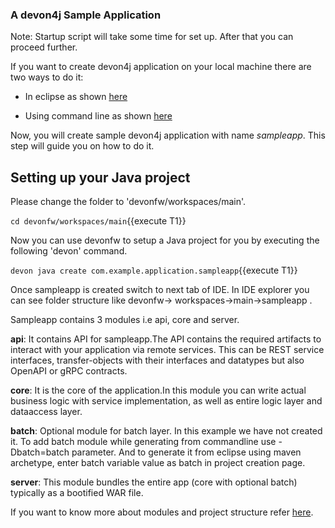 ### A devon4j Sample Application

Note: Startup script will take some time for set up. After that you can proceed further.

If you want to create devon4j application on your local machine there are two ways to do it:

* In eclipse as shown [here](https://devonfw.com/website/pages/docs/devon4j.asciidoc_tutorials.html#tutorial-newapp.asciidoc_from-eclipse)

* Using command line as shown [here](https://devonfw.com/website/pages/docs/devon4j.asciidoc_tutorials.html#tutorial-newapp.asciidoc_from-command-line)

Now, you will create sample devon4j application with name *sampleapp*. This step will guide you on how to do it.




## Setting up your Java project

Please change the folder to &#39;devonfw/workspaces/main&#39;.

`cd devonfw/workspaces/main`{{execute T1}}

Now you can use devonfw to setup a Java project for you by executing the following 'devon' command.

`devon java create com.example.application.sampleapp`{{execute T1}}

Once sampleapp is created switch to next tab of IDE. In IDE explorer you can see folder structure like devonfw-&gt; workspaces-&gt;main-&gt;sampleapp . 

Sampleapp contains 3 modules i.e api, core and server.

**api**: It contains API for sampleapp.The API contains the required artifacts to interact with your application via remote services. This can be REST service interfaces, transfer-objects with their interfaces and datatypes but also OpenAPI or gRPC contracts.

**core**: It is the core of the application.In this module you can write actual business logic with service implementation, as well as entire logic layer and dataaccess layer.

**batch**: Optional module for batch layer. In this example we have not created it. To add batch module while generating from commandline use -Dbatch=batch parameter. And to generate it from eclipse using maven archetype, enter batch variable value as batch in project creation page.

**server**: This module bundles the entire app (core with optional batch) typically as a bootified WAR file.

If you want to know more about modules and project structure refer [here](#https://github.com/devonfw/devon4j/blob/master/documentation/guide-structure.asciidoc#project-structure).
